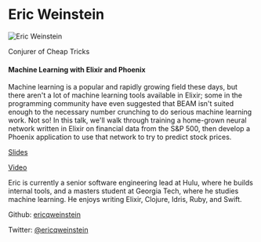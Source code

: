 # Eric Weinstein

![Eric Weinstein](http://s3.amazonaws.com/esl-conf-stg/media/files/000/000/567/thumbnail/2340111?1487605495)

Conjurer of Cheap Tricks

#### Machine Learning with Elixir and Phoenix

Machine learning is a popular and rapidly growing field these days, but there aren't a lot of machine learning tools available in Elixir; some in the programming community have even suggested that BEAM isn't suited enough to the necessary number crunching to do serious machine learning work. Not so! In this talk, we'll walk through training a home-grown neural network written in Elixir on financial data from the S&P 500, then develop a Phoenix application to use that network to try to predict stock prices.

[Slides](https://speakerdeck.com/ericqweinstein/machine-learning-with-elixir-and-phoenix)

[Video](https://youtu.be/ZgPwqN38xaA?list=PLWbHc_FXPo2jV6N5XEjbUQe2GkYcRkZdD)

Eric is currently a senior software engineering lead at Hulu, where he builds internal tools, and a masters student at Georgia Tech, where he studies machine learning. He enjoys writing Elixir, Clojure, Idris, Ruby, and Swift.

Github: [ericqweinstein](https://github.com/ericqweinstein)

Twitter: [@ericqweinstein](https://twitter.com/ericqweinstein)

